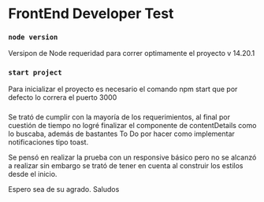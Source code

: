 # FrontEnd Developer Test

### `node version`
Versipon de Node requeridad para correr optimamente el proyecto
v 14.20.1

### `start project`
Para inicializar el proyecto es necesario el comando npm start que por defecto lo correra el puerto 3000

###

Se trató de cumplir con la mayoría de los requerimientos, al final por cuestión de tiempo no logré finalizar el componente de contentDetails como lo buscaba, además de bastantes To Do por hacer como implementar notificaciones tipo toast.

Se pensó en realizar la prueba con un responsive básico pero no se alcanzó a realizar sin embargo se trató de tener en cuenta al construir los estilos desde el inicio.

Espero sea de su agrado. Saludos